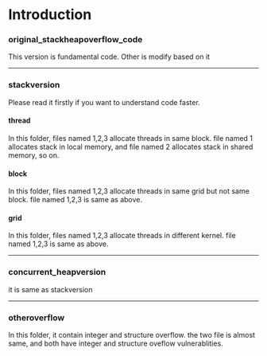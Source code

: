 # Introduction

### original_stackheapoverflow_code
This version is fundamental code. Other is modify based on it

---
### stackversion
Please read it firstly if you want to understand code faster.
#### thread
In this folder, files named 1,2,3 allocate threads in same block. file named 1 allocates stack in local memory, and file named 2 allocates stack in shared memory, so on.
#### block
In this folder, files named 1,2,3 allocate threads in same grid but not same block. file named 1,2,3 is same as above.
#### grid
In this folder, files named 1,2,3 allocate threads in different kernel. file named 1,2,3 is same as above.

---
### concurrent_heapversion
it is same as stackversion

---
### otheroverflow
In this folder, it contain integer and structure overflow. the two file is almost same, and both have integer and structure oveflow vulnerablities.
